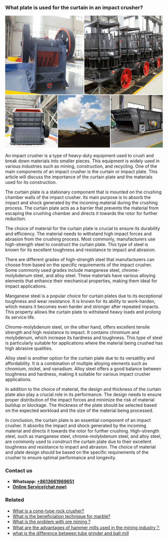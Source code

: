 <h3>What plate is used for the curtain in an impact crusher?</h3><img src='1701744864.jpg' alt=''><p>An impact crusher is a type of heavy-duty equipment used to crush and break down materials into smaller pieces. This equipment is widely used in various industries such as mining, construction, and recycling. One of the main components of an impact crusher is the curtain or impact plate. This article will discuss the importance of the curtain plate and the materials used for its construction.</p><p>The curtain plate is a stationary component that is mounted on the crushing chamber walls of the impact crusher. Its main purpose is to absorb the impact and shock generated by the incoming material during the crushing process. The curtain plate acts as a barrier that prevents the material from escaping the crushing chamber and directs it towards the rotor for further reduction.</p><p>The choice of material for the curtain plate is crucial to ensure its durability and efficiency. The material needs to withstand high impact forces and abrasion from the crushing process. Most commonly, manufacturers use high-strength steel to construct the curtain plate. This type of steel is known for its excellent toughness and resistance to impact and abrasion.</p><p>There are different grades of high-strength steel that manufacturers can choose from based on the specific requirements of the impact crusher. Some commonly used grades include manganese steel, chrome-molybdenum steel, and alloy steel. These materials have various alloying elements that enhance their mechanical properties, making them ideal for impact applications.</p><p>Manganese steel is a popular choice for curtain plates due to its exceptional toughness and wear resistance. It is known for its ability to work-harden, which means it becomes even harder and stronger after repeated impacts. This property allows the curtain plate to withstand heavy loads and prolong its service life.</p><p>Chrome-molybdenum steel, on the other hand, offers excellent tensile strength and high resistance to impact. It contains chromium and molybdenum, which increase its hardness and toughness. This type of steel is particularly suitable for applications where the material being crushed has high abrasive qualities.</p><p>Alloy steel is another option for the curtain plate due to its versatility and affordability. It is a combination of multiple alloying elements such as chromium, nickel, and vanadium. Alloy steel offers a good balance between toughness and hardness, making it suitable for various impact crusher applications.</p><p>In addition to the choice of material, the design and thickness of the curtain plate also play a crucial role in its performance. The design needs to ensure proper distribution of the impact forces and minimize the risk of material buildup or blockage. The thickness of the plate should be selected based on the expected workload and the size of the material being processed.</p><p>In conclusion, the curtain plate is an essential component of an impact crusher. It absorbs the impact and shock generated by the incoming material and directs it towards the rotor for further crushing. High-strength steel, such as manganese steel, chrome-molybdenum steel, and alloy steel, are commonly used to construct the curtain plate due to their excellent toughness and resistance to impact and abrasion. The choice of material and plate design should be based on the specific requirements of the crusher to ensure optimal performance and longevity.</p><h3>Contact us</h3><ul><li><strong>Whatsapp:&nbsp;<a href="https://wa.me/8613661969651">+8613661969651</a></strong></li><li><a href="https://swt.shibang-china.com/?git&amp;zhl&amp;What plate is used for the curtain in an impact crusher"><strong>Online Service(chat now)</strong></a></li></ul><h3>Related</h3><ul><li><a href='What is a conetype rock crusher.md'>What is a cone-type rock crusher?</a></li><li><a href='What is the beneficiation technique for marble.md'>What is the beneficiation technique for marble?</a></li><li><a href='What is the problem with ore mining .md'>What is the problem with ore mining ?</a></li><li><a href='What are the advantages of hammer mills used in the mining industry？.md'>What are the advantages of hammer mills used in the mining industry？</a></li><li><a href='what is the difference between tube grinder and ball mill.md'>what is the difference between tube grinder and ball mill</a></li></ul>